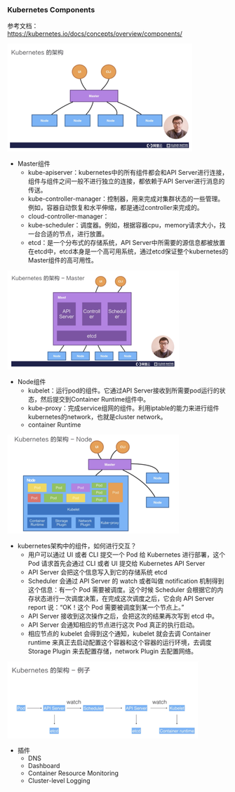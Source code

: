 ### Kubernetes Components

参考文档：<br>
https://kubernetes.io/docs/concepts/overview/components/

<img width="422" src="images/架构.png">

- Master组件
  - kube-apiserver：kubernetes中的所有组件都会和API Server进行连接，组件与组件之间一般不进行独立的连接，都依赖于API Server进行消息的传送。
  - kube-controller-manager：控制器，用来完成对集群状态的一些管理。例如，容器自动恢复和水平伸缩，都是通过controller来完成的。
  - cloud-controller-manager：
  - kube-scheduler：调度器。例如，根据容器cpu，memory请求大小，找一台合适的节点，进行放置。
  - etcd：是一个分布式的存储系统，API Server中所需要的源信息都被放置在etcd中，etcd本身是一个高可用系统，通过etcd保证整个kubernetes的Master组件的高可用性。
  

<img width="391" src="images/Master.png">

- Node组件
  - kubelet：运行pod的组件。它通过API Server接收到所需要pod运行的状态，然后提交到Container Runtime组件中。
  - kube-proxy：完成service组网的组件。利用iptable的能力来进行组件kubernetes的network，也就是cluster network。
  - container Runtime

<img width="391" src="images/Node.png">

- kubernetes架构中的组件，如何进行交互？
  - 用户可以通过 UI 或者 CLI 提交一个 Pod 给 Kubernetes 进行部署，这个 Pod 请求首先会通过 CLI 或者 UI 提交给 Kubernetes API Server
  - API Server 会把这个信息写入到它的存储系统 etcd
  - Scheduler 会通过 API Server 的 watch 或者叫做 notification 机制得到这个信息：有一个 Pod 需要被调度。这个时候 Scheduler 会根据它的内存状态进行一次调度决策，在完成这次调度之后，它会向 API Server report 说：“OK！这个 Pod 需要被调度到某一个节点上。”
  - API Server 接收到这次操作之后，会把这次的结果再次写到 etcd 中。
  - API Server 会通知相应的节点进行这次 Pod 真正的执行启动。
  - 相应节点的 kubelet 会得到这个通知，kubelet 就会去调 Container runtime 来真正去启动配置这个容器和这个容器的运行环境，去调度 Storage Plugin 来去配置存储，network Plugin 去配置网络。

<img width="435" src="images/架构-例子.png">

- 插件
  - DNS
  - Dashboard
  - Container Resource Monitoring
  - Cluster-level Logging